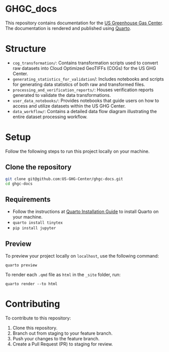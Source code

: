 # GHGC_docs
This repository contains documentation for the [US Greenhouse Gas Center](https://earth.gov/ghgcenter). The documentation is rendered and published using [Quarto](https://quarto.org/).

# Structure
- `cog_transformation/`: Contains transformation scripts used to convert raw datasets into Cloud Optimized GeoTIFFs (COGs) for the US GHG Center.
- `generating_statistics_for_validation`/: Includes notebooks and scripts for generating data statistics of both raw and transformed files.
- `processing_and_verification_reports/`: Houses verification reports generated to validate the data transformations.
- `user_data_notebooks/`: Provides notebooks that guide users on how to access and utilize datasets within the US GHG Center.
- `data_workflow/`: Contains a detailed data flow diagram illustrating the entire dataset processing workflow.

# Setup
Follow the following steps to run this project locally on your machine.

## Clone the repository
```sh
git clone git@github.com:US-GHG-Center/ghgc-docs.git
cd ghgc-docs
```

## Requirements
- Follow the instructions at [Quarto Installation Guide](https://quarto.org/docs/get-started/) to install Quarto on your machine.
- `quarto install tinytex`
- `pip install jupyter`

## Preview
To preview your project locally on `localhost`, use the following command:
```
quarto preview
```
To render each `.qmd` file as `html` in the `_site` folder, run:
```
quarto render --to html
```

# Contributing
To contribute to this repository:
1. Clone this repository.
2. Branch out from staging to your feature branch.
3. Push your changes to the feature branch.
4. Create a Pull Request (PR) to staging for review.